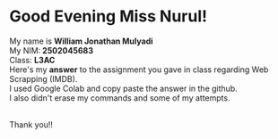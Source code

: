 <h1>Good Evening Miss Nurul!</h1>

My name is <b>William Jonathan Mulyadi</b><br>My NIM:<b> 2502045683</b><br>Class: <b>L3AC</b>
<br>
Here's my <b>answer</b> to the assignment you gave in class regarding Web Scrapping (IMDB).<br>
I used Google Colab and copy paste the answer in the github.<br>
I also didn't erase my commands and some of my attempts.<br>

<br>
Thank you!!
